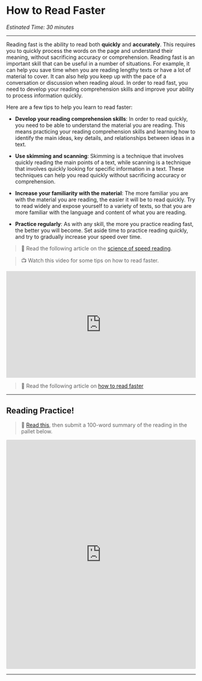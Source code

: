 # How to Read Faster
*Estinated Time: 30 minutes*

---

Reading fast is the ability to read both **quickly** and **accurately**. This requires you to quickly process the words on the page and understand their meaning, without sacrificing accuracy or comprehension. Reading fast is an important skill that can be useful in a number of situations. For example, it can help you save time when you are reading lengthy texts or have a lot of material to cover. It can also help you keep up with the pace of a conversation or discussion when reading aloud. In order to read fast, you need to develop your reading comprehension skills and improve your ability to process information quickly. 


Here are a few tips to help you learn to read faster:

- **Develop your reading comprehension skills**: In order to read quickly, you need to be able to understand the material you are reading. This means practicing your reading comprehension skills and learning how to identify the main ideas, key details, and relationships between ideas in a text.

- **Use skimming and scanning**: Skimming is a technique that involves quickly reading the main points of a text, while scanning is a technique that involves quickly looking for specific information in a text. These techniques can help you read quickly without sacrificing accuracy or comprehension.

- **Increase your familiarity with the material**: The more familiar you are with the material you are reading, the easier it will be to read quickly. Try to read widely and expose yourself to a variety of texts, so that you are more familiar with the language and content of what you are reading.

- **Practice regularly**: As with any skill, the more you practice reading fast, the better you will become. Set aside time to practice reading quickly, and try to gradually increase your speed over time.


> 📖 Read the following article on the [science of speed reading](https://collegeinfogeek.com/speed-reading-science/).


> 📺 Watch this video for some tips on how to read faster.

<div style="position: relative; padding-bottom: 56.25%; height: 0;"><iframe src="https://www.youtube.com/embed/kmDMrxUSXKY" title="YouTube video player" frameborder="0" allow="accelerometer; autoplay; clipboard-write; encrypted-media; gyroscope; picture-in-picture" allowfullscreen style="position: absolute; top: 0; left: 0; width: 100%; height: 100%;"></iframe></div>

> 📖 Read the following article on  [how to read faster](https://slate.com/news-and-politics/2000/02/the-1000-word-dash.html)

---

## Reading Practice!

> 📖 [Read this](https://fiftytwo.in/story/human-touch/), then submit a 100-word summary of the reading in the pallet below.

<div style="border:1px solid rgba(0,0,0,0.1);border-radius:2px;box-sizing:border-box;overflow:hidden;position:relative;width:100%;background:#F4F4F4"><iframe src="https://padlet.com/curriculumpad/5pzhhdaysngpo8c7" frameborder="0" allow="camera;microphone;geolocation" style="width:100%;height:608px;display:block;padding:0;margin:0"></iframe></div>

---
